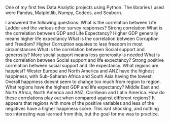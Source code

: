 One of my first few Data Analytic projects using Python. The libraries I used were Pandas, Matplotlib, Numpy, Codecs, and Seaborn.

I answered the following questions:
What is the correlation between Life Ladder and the various other survey responses? Strong correlation
What is the correlation between GDP and Life Expectancy? Higher GDP generally means higher life expectancy
What is the correlation between Corruption and Freedom? Higher Corruption equates to less freedom in most circumstances
What is the correlation between Social support and generosity? More social support means less generosity is needed
What is the correlation between Social support and life expectancy? Strong positive correlation between social support and life expectancy.
What regions are happiest? Wester Europe and North America and ANZ have the highest happiness, with Sub-Saharan Africa and South Asia having the lowest. Overall happiness doesnt seem to change too much from region to region.
What regions have the highest GDP and life expectancy? Middle East and North Africa, North America and ANZ, Carribean and Latin America. 
How do these correlations play out when compared against different regions? It appears that regions with more of the positive variables and less of the negatives have a higher happiness score. This isnt shocking, and nothing too interesting was learned from this, but the goal for me was to practice.
